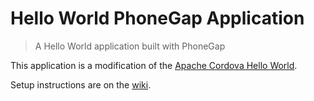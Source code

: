 # Hello World PhoneGap Application

> A Hello World application built with PhoneGap

This application is a modification of the [Apache Cordova Hello World][1].

Setup instructions are on the [wiki][2].

[1]: https://github.com/apache/cordova-app-hello-world
[2]: https://github.com/coding-monkey/phonegap-start/wiki
